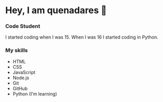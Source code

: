 # Hey, I am quenadares 👋

### Code Student

I started coding when I was 15. When I was 16 I started coding in Python.

### My skills
- HTML
- CSS
- JavaScript
- Node.js
- Git
- GitHub
- Python (I'm learning)
